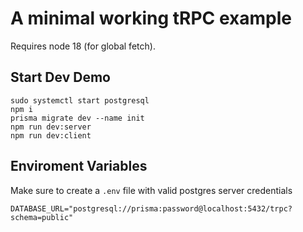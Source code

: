 # A minimal working tRPC example

Requires node 18 (for global fetch).

## Start Dev Demo

```
sudo systemctl start postgresql
npm i
prisma migrate dev --name init
npm run dev:server
npm run dev:client
```

## Enviroment Variables

Make sure to create a ```.env``` file with valid postgres server credentials

```
DATABASE_URL="postgresql://prisma:password@localhost:5432/trpc?schema=public"
```
